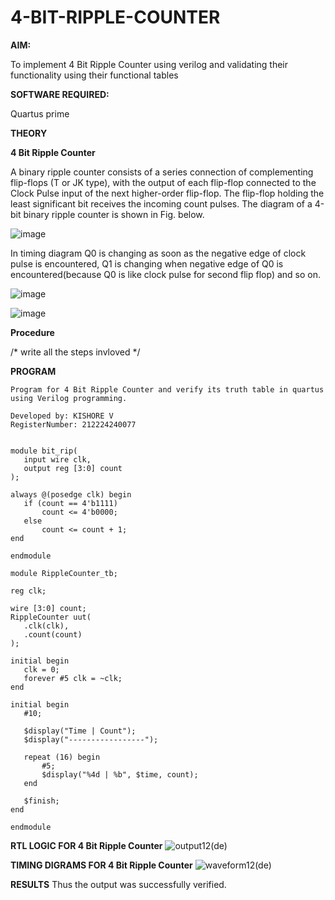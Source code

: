  # 4-BIT-RIPPLE-COUNTER

**AIM:**

To implement  4 Bit Ripple Counter using verilog and validating their functionality using their functional tables

**SOFTWARE REQUIRED:**

Quartus prime

**THEORY**

**4 Bit Ripple Counter**

A binary ripple counter consists of a series connection of complementing flip-flops (T or JK type), with the output of each flip-flop connected to the Clock Pulse input of the next higher-order flip-flop. The flip-flop holding the least significant bit receives the incoming count pulses. The diagram of a 4-bit binary ripple counter is shown in Fig. below.

![image](https://github.com/naavaneetha/4-BIT-RIPPLE-COUNTER/assets/154305477/cb4b74d4-31ab-4359-95d0-d22e67daba13)

In timing diagram Q0 is changing as soon as the negative edge of clock pulse is encountered, Q1 is changing when negative edge of Q0 is encountered(because Q0 is like clock pulse for second flip flop) and so on.

![image](https://github.com/naavaneetha/4-BIT-RIPPLE-COUNTER/assets/154305477/a573a7d6-014e-4e54-93e6-e2ac9530960b)

![image](https://github.com/naavaneetha/4-BIT-RIPPLE-COUNTER/assets/154305477/85e1958a-2fc1-49bb-9a9f-d58ccbf3663c)

**Procedure**

/* write all the steps invloved */

**PROGRAM**

 ```
Program for 4 Bit Ripple Counter and verify its truth table in quartus using Verilog programming.

 Developed by: KISHORE V
 RegisterNumber: 212224240077
```
```

module bit_rip(
   input wire clk,  
   output reg [3:0] count 
);

always @(posedge clk) begin
   if (count == 4'b1111) 
       count <= 4'b0000;
   else
       count <= count + 1; 
end

endmodule

module RippleCounter_tb;

reg clk;

wire [3:0] count;
RippleCounter uut(
   .clk(clk),
   .count(count)
);

initial begin
   clk = 0;
   forever #5 clk = ~clk;
end

initial begin
   #10;
   
   $display("Time | Count");
   $display("-----------------");
   
   repeat (16) begin
       #5;
       $display("%4d | %b", $time, count);
   end
   
   $finish;
end

endmodule
```

**RTL LOGIC FOR 4 Bit Ripple Counter**
![output12(de)](https://github.com/user-attachments/assets/aa595338-a6b9-46e7-997c-9c6aa868c041)


**TIMING DIGRAMS FOR 4 Bit Ripple Counter**
![waveform12(de)](https://github.com/user-attachments/assets/e084cb63-9367-4866-9c7c-589512382147)

**RESULTS**
Thus the output was successfully verified.
